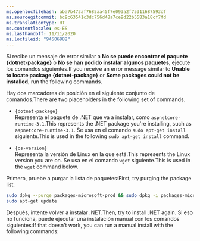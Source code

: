 ```yaml
---
ms.openlocfilehash: aba7b473af7685aa45f7e093a2f75311687593df
ms.sourcegitcommit: bc9c63541c3dc756d48a7ce9d22b5583a18cf7fd
ms.translationtype: HT
ms.contentlocale: es-ES
ms.lasthandoff: 11/11/2020
ms.locfileid: "94506982"
---
```


<span data-ttu-id="0d425-101">Si recibe un mensaje de error similar a **No se puede encontrar el paquete {dotnet-package}** o **No se han podido instalar algunos paquetes**, ejecute los comandos siguientes.</span><span class="sxs-lookup"><span data-stu-id="0d425-101">If you receive an error message similar to **Unable to locate package {dotnet-package}** or **Some packages could not be installed**, run the following commands.</span></span>

<span data-ttu-id="0d425-102">Hay dos marcadores de posición en el siguiente conjunto de comandos.</span><span class="sxs-lookup"><span data-stu-id="0d425-102">There are two placeholders in the following set of commands.</span></span>

- `{dotnet-package}`\
<span data-ttu-id="0d425-103">Representa el paquete de .NET que va a instalar, como `aspnetcore-runtime-3.1`.</span><span class="sxs-lookup"><span data-stu-id="0d425-103">This represents the .NET package you're installing, such as `aspnetcore-runtime-3.1`.</span></span> <span data-ttu-id="0d425-104">Se usa en el comando `sudo apt-get install` siguiente.</span><span class="sxs-lookup"><span data-stu-id="0d425-104">This is used in the following `sudo apt-get install` command.</span></span>

- `{os-version}`\
<span data-ttu-id="0d425-105">Representa la versión de Linux en la que está.</span><span class="sxs-lookup"><span data-stu-id="0d425-105">This represents the Linux version you are on.</span></span> <span data-ttu-id="0d425-106">Se usa en el comando `wget` siguiente.</span><span class="sxs-lookup"><span data-stu-id="0d425-106">This is used in the `wget` command below.</span></span>

<span data-ttu-id="0d425-107">Primero, pruebe a purgar la lista de paquetes:</span><span class="sxs-lookup"><span data-stu-id="0d425-107">First, try purging the package list:</span></span>

```bash
sudo dpkg --purge packages-microsoft-prod && sudo dpkg -i packages-microsoft-prod.deb
sudo apt-get update
```

<span data-ttu-id="0d425-108">Después, intente volver a instalar .NET.</span><span class="sxs-lookup"><span data-stu-id="0d425-108">Then, try to install .NET again.</span></span> <span data-ttu-id="0d425-109">Si eso no funciona, puede ejecutar una instalación manual con los comandos siguientes:</span><span class="sxs-lookup"><span data-stu-id="0d425-109">If that doesn't work, you can run a manual install with the following commands:</span></span>
